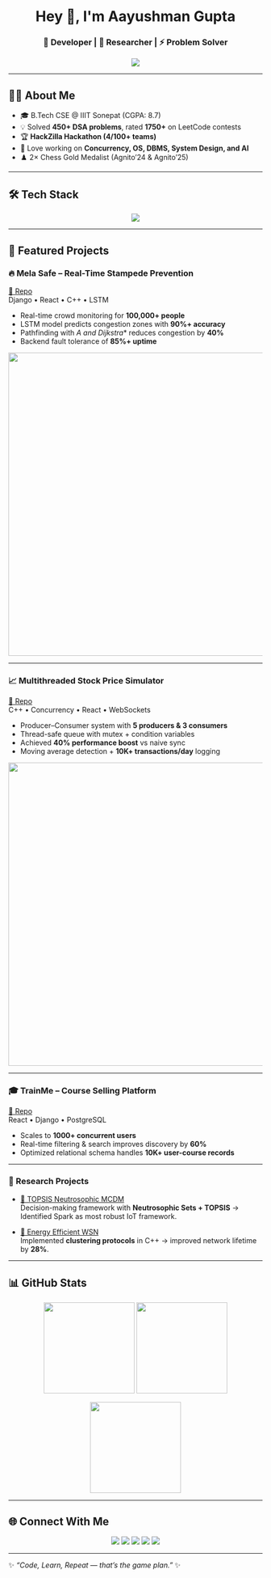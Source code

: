 <h1 align="center">Hey 👋, I'm Aayushman Gupta</h1>
<h3 align="center">🚀 Developer | 🧠 Researcher | ⚡ Problem Solver</h3>

<p align="center">
  <img src="https://readme-typing-svg.herokuapp.com?size=22&duration=3500&color=1E90FF&center=true&vCenter=true&lines=Full-Stack+Developer;Systems+and+Concurrency+Enthusiast;AI%2FML+Learner;Always+Building+%26+Breaking+Things" />
</p>

---

## 👨‍💻 About Me  
- 🎓 B.Tech CSE @ IIIT Sonepat (CGPA: 8.7)  
- 💡 Solved **450+ DSA problems**, rated **1750+** on LeetCode contests  
- 🏆 **HackZilla Hackathon (4/100+ teams)**  
- 🎯 Love working on **Concurrency, OS, DBMS, System Design, and AI**  
- ♟️ 2× Chess Gold Medalist (Agnito’24 & Agnito’25)  

---

## 🛠️ Tech Stack

<p align="center">
  <img src="https://skillicons.dev/icons?i=cpp,python,java,javascript,react,tailwind,django,postgres,mongodb,mysql,git,linux,bash" />
</p>

---

## 🚀 Featured Projects

### 🔥 Mela Safe – Real-Time Stampede Prevention  
[🔗 Repo](https://github.com/Aayushman-Gupta/MelaSafe.git)  
Django • React • C++ • LSTM  
- Real-time crowd monitoring for **100,000+ people**  
- LSTM model predicts congestion zones with **90%+ accuracy**  
- Pathfinding with **A* and Dijkstra** reduces congestion by **40%**  
- Backend fault tolerance of **85%+ uptime**  

<p align="center">
  <img src="demo/melasafe_demo.gif" width="600" />
</p>

---

### 📈 Multithreaded Stock Price Simulator  
[🔗 Repo](https://github.com/Aayushman-Gupta/Multithreaded-Stock-Price-Simulator)  
C++ • Concurrency • React • WebSockets  
- Producer–Consumer system with **5 producers & 3 consumers**  
- Thread-safe queue with mutex + condition variables  
- Achieved **40% performance boost** vs naive sync  
- Moving average detection + **10K+ transactions/day** logging  

<p align="center">
  <img src="demo/stock_demo.gif" width="600" />
</p>

---

### 🎓 TrainMe – Course Selling Platform  
[🔗 Repo](https://github.com/Aayushman-Gupta/TrainMe.git)  
React • Django • PostgreSQL  
- Scales to **1000+ concurrent users**  
- Real-time filtering & search improves discovery by **60%**  
- Optimized relational schema handles **10K+ user-course records**  

---

### 🧮 Research Projects
- [🔗 TOPSIS Neutrosophic MCDM](https://github.com/Aayushman-Gupta/TOPSIS-integrated-Neutrosophic-MCDM-research-work-for-IoT-enterprises)  
  Decision-making framework with **Neutrosophic Sets + TOPSIS** → Identified Spark as most robust IoT framework.  

- [🔗 Energy Efficient WSN](https://github.com/Aayushman-Gupta/Energy_Efficient-_WSN_Implemenation_using_CPP-ML)  
  Implemented **clustering protocols** in C++ → improved network lifetime by **28%**.  

---

## 📊 GitHub Stats

<p align="center">
  <img src="https://github-readme-stats.vercel.app/api?username=Aayushman-Gupta&show_icons=true&theme=tokyonight" height="180" />
  <img src="https://github-readme-streak-stats.herokuapp.com/?user=Aayushman-Gupta&theme=tokyonight" height="180" />
</p>

<p align="center">
  <img src="https://github-readme-stats.vercel.app/api/top-langs/?username=Aayushman-Gupta&layout=compact&theme=tokyonight" height="180"/>
</p>

---

## 🌐 Connect With Me
<p align="center">
  <a href="https://www.linkedin.com/in/aayushman-gupta-28b2a2291/"><img src="https://skillicons.dev/icons?i=linkedin" /></a>
  <a href="https://github.com/Aayushman-Gupta"><img src="https://skillicons.dev/icons?i=github" /></a>
  <a href="mailto:aayushmangupta780@gmail.com"><img src="https://skillicons.dev/icons?i=gmail" /></a>
  <a href="https://leetcode.com/u/Aayushman_/"><img src="https://img.shields.io/badge/LeetCode-orange?style=flat&logo=leetcode" /></a>
  <a href="https://www.hackerrank.com/profile/aayushmangupta71"><img src="https://img.shields.io/badge/HackerRank-brightgreen?style=flat&logo=hackerrank" /></a>
</p>

---

✨ *“Code, Learn, Repeat — that’s the game plan.”* ✨
